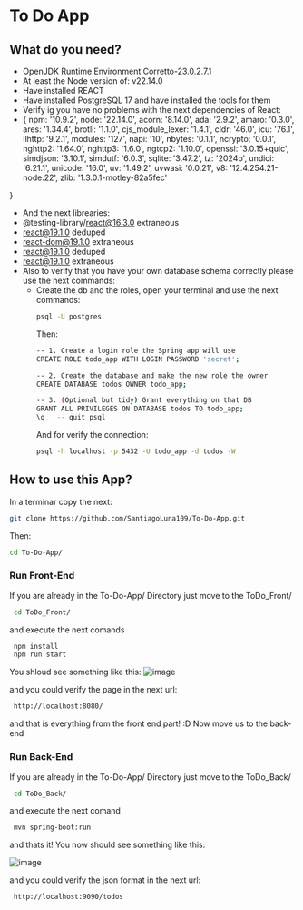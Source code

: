 # To Do App 
## What do you need?
- OpenJDK Runtime Environment Corretto-23.0.2.7.1
- At least the Node version of: v22.14.0
- Have installed REACT
- Have installed PostgreSQL 17 and have installed the tools for them
- Verify ig you have no problems with the next dependencies of React:
- {
  npm: '10.9.2',
  node: '22.14.0',
  acorn: '8.14.0',
  ada: '2.9.2',
  amaro: '0.3.0',
  ares: '1.34.4',
  brotli: '1.1.0',
  cjs_module_lexer: '1.4.1',
  cldr: '46.0',
  icu: '76.1',
  llhttp: '9.2.1',
  modules: '127',
  napi: '10',
  nbytes: '0.1.1',
  ncrypto: '0.0.1',
  nghttp2: '1.64.0',
  nghttp3: '1.6.0',
  ngtcp2: '1.10.0',
  openssl: '3.0.15+quic',
  simdjson: '3.10.1',
  simdutf: '6.0.3',
  sqlite: '3.47.2',
  tz: '2024b',
  undici: '6.21.1',
  unicode: '16.0',
  uv: '1.49.2',
  uvwasi: '0.0.21',
  v8: '12.4.254.21-node.22',
  zlib: '1.3.0.1-motley-82a5fec'

}
- And the next librearies:
- @testing-library/react@16.3.0 extraneous
- react@19.1.0 deduped
- react-dom@19.1.0 extraneous
- react@19.1.0 deduped
- react@19.1.0 extraneous
- Also to verify that you have your own database schema correctly please use the next commands:
  - Create the db and the roles, open your terminal and use the next commands:
    ```bash
    psql -U postgres
    ```
    Then:
    ```bash
    -- 1. Create a login role the Spring app will use
    CREATE ROLE todo_app WITH LOGIN PASSWORD 'secret';
    
    -- 2. Create the database and make the new role the owner
    CREATE DATABASE todos OWNER todo_app;
    
    -- 3. (Optional but tidy) Grant everything on that DB
    GRANT ALL PRIVILEGES ON DATABASE todos TO todo_app;
    \q   -- quit psql
    ```
    And for verify the connection:
    ```bash
    psql -h localhost -p 5432 -U todo_app -d todos -W
    ```  

## How to use this App?
In a terminar copy the next:
```bash
git clone https://github.com/SantiagoLuna109/To-Do-App.git
```
Then:
```bash
cd To-Do-App/ 
```

### Run Front-End
If you are already in the To-Do-App/ Directory just move to the ToDo_Front/

```bash
 cd ToDo_Front/
```
and execute the next comands

```bash
 npm install
 npm run start
```
You shloud see something like this:
![image](https://github.com/user-attachments/assets/acf89474-1020-4248-be98-1abba37443a3)

and you could verify the page in the next url:
```bash
 http://localhost:8080/
```

and that is everything from the front end part! :D
Now move us to the back-end

### Run Back-End
If you are already in the To-Do-App/ Directory just move to the ToDo_Back/

```bash
 cd ToDo_Back/
```
and execute the next comand

```bash
 mvn spring-boot:run
```
and thats it! You now should see something like this:

![image](https://github.com/user-attachments/assets/521d67f2-841c-4939-a33d-63826979315e)

and you could verify the json format in the next url:
```bash
 http://localhost:9090/todos
```


